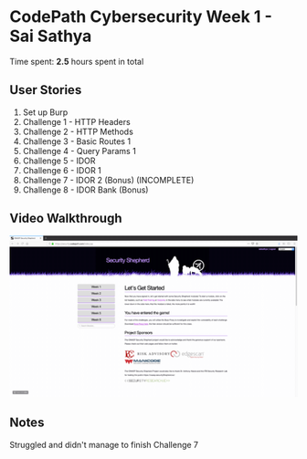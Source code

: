 # CodePath Cybersecurity Week 1 - Sai Sathya

Time spent: **2.5** hours spent in total 

## User Stories
1. Set up Burp
2. Challenge 1 - HTTP Headers
3. Challenge 2 - HTTP Methods
4. Challenge 3 - Basic Routes 1 
5. Challenge 4 - Query Params 1
6. Challenge 5 - IDOR
7. Challenge 6 - IDOR 1
8. Challenge 7 - IDOR 2  (Bonus) (INCOMPLETE)
9. Challenge 8 - IDOR Bank (Bonus)

## Video Walkthrough

<img src='week1.gif' title='Video Walkthrough' width='' alt='Video Walkthrough' />

## Notes
Struggled and didn't manage to finish Challenge 7
